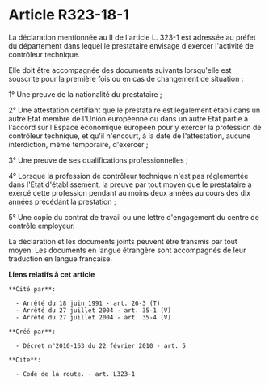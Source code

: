 # Article R323-18-1

La déclaration mentionnée au II de l'article L. 323-1 est adressée au préfet du département dans lequel le prestataire
envisage d'exercer l'activité de contrôleur technique. 

Elle doit être accompagnée des documents suivants lorsqu'elle est souscrite pour la première fois ou en cas de changement de
situation : 

1° Une preuve de la nationalité du prestataire ; 

2° Une attestation certifiant que le prestataire est légalement établi dans un autre Etat membre de l'Union européenne ou
dans un autre Etat partie à l'accord sur l'Espace économique européen pour y exercer la profession de contrôleur technique,
et qu'il n'encourt, à la date de l'attestation, aucune interdiction, même temporaire, d'exercer ; 

3° Une preuve de ses qualifications professionnelles ; 

4° Lorsque la profession de contrôleur technique n'est pas réglementée dans l'Etat d'établissement, la preuve par tout moyen
que le prestataire a exercé cette profession pendant au moins deux années au cours des dix années précédant la prestation ; 

5° Une copie du contrat de travail ou une lettre d'engagement du centre de contrôle employeur. 

La déclaration et les documents joints peuvent être transmis par tout moyen. Les documents en langue étrangère sont
accompagnés de leur traduction en langue française.

**Liens relatifs à cet article**

	**Cité par**:

	  - Arrêté du 18 juin 1991 - art. 26-3 (T)
	  - Arrêté du 27 juillet 2004 - art. 35-1 (V)
	  - Arrêté du 27 juillet 2004 - art. 35-4 (V)

	**Créé par**:

	  - Décret n°2010-163 du 22 février 2010 - art. 5

	**Cite**:

	  - Code de la route. - art. L323-1
